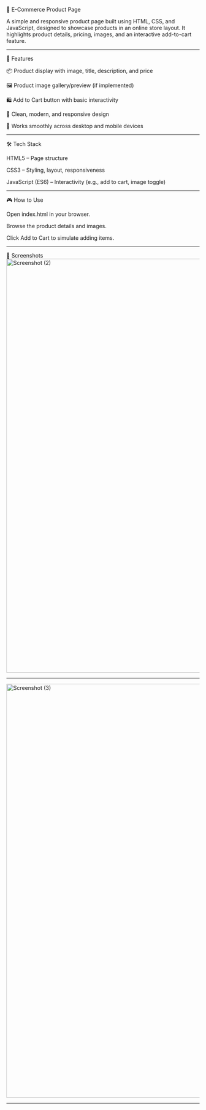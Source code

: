 🛒 E-Commerce Product Page

A simple and responsive product page built using HTML, CSS, and JavaScript, designed to showcase products in an online store layout. It highlights product details, pricing, images, and an interactive add-to-cart feature.
<hr>

🚀 Features

📦 Product display with image, title, description, and price

🖼️ Product image gallery/preview (if implemented)

🛍️ Add to Cart button with basic interactivity

🎨 Clean, modern, and responsive design

📱 Works smoothly across desktop and mobile devices <hr>

🛠️ Tech Stack

HTML5 – Page structure

CSS3 – Styling, layout, responsiveness

JavaScript (ES6) – Interactivity (e.g., add to cart, image toggle) <hr>

🎮 How to Use

Open index.html in your browser.

Browse the product details and images.

Click Add to Cart to simulate adding items. <hr>


📸 Screenshots
<br>
<img width="1920" height="1080" alt="Screenshot (2)" src="https://github.com/user-attachments/assets/a74aca8f-9e5a-4c34-81e9-cf05fa0b98e7" />
<br>
<hr>
<img width="1920" height="1080" alt="Screenshot (3)" src="https://github.com/user-attachments/assets/c28145cb-d804-41ec-8409-073578a28fd9" />
<br>
<hr>


